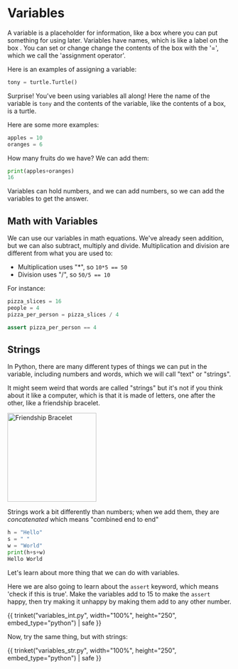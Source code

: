 # Variables

A variable is a placeholder for information, like a box where you can put
something for using later. Variables have names, which is like a label on the
box . You can set or change change the contents of the box with the '=',
which we call the 'assignment operator'.

Here is an examples of assigning a variable: 

```python
tony = turtle.Turtle()
```

Surprise! You've been using variables all along! Here the name of the variable 
is `tony` and the contents of the variable, like the contents of a box, is a turtle. 


Here are some more examples: 

```python
apples = 10
oranges = 6
```

How many fruits do we have? We can add them: 

```python 
print(apples+oranges)
16
```

Variables can hold numbers, and we can add numbers, so we can add the variables to get the answer. 


## Math with Variables


We can use our variables in math equations. We've already seen addition, but
we can also subtract, multiply and divide. Multiplication and division are
different from what you are used to:

* Multiplication uses "*", so ``10*5 == 50``
* Division uses "/", so ``50/5 == 10``

For instance: 

```python 
pizza_slices = 16
people = 4
pizza_per_person = pizza_slices / 4

assert pizza_per_person == 4

```

## Strings

In Python, there are many different types of things we can put in the
variable, including numbers and words, which we will call "text"
or "strings".

It might seem weird that words are called "strings" but it's not if you think
about it like a computer, which is that it is made of letters, one after the other, like a friendship bracelet. 

<img src="https://i.pinimg.com/originals/86/47/ce/8647ce37cd76a5188c04be03d8969ad5.jpg" alt="Friendship Bracelet" width="200"/>

Strings work a bit differently than numbers; when we add them, they are _concatenated_ which means "combined end to end"

```python 
h = "Hello"
s = " "
w = "World"
print(h+s+w)
Hello World
```

Let's learn about more thing that we can do with variables. 

Here we are also going to learn about the `assert` keyword, which means 'check
if this is true'.  Make the variables add to 15 to make the `assert` happy,
then try making it unhappy by making them add to any other number. 


{{ trinket("variables_int.py", width="100%", height="250", embed_type="python") | safe }}

Now, try the same thing, but with strings: 

{{ trinket("variables_str.py", width="100%", height="250", embed_type="python") | safe }}




